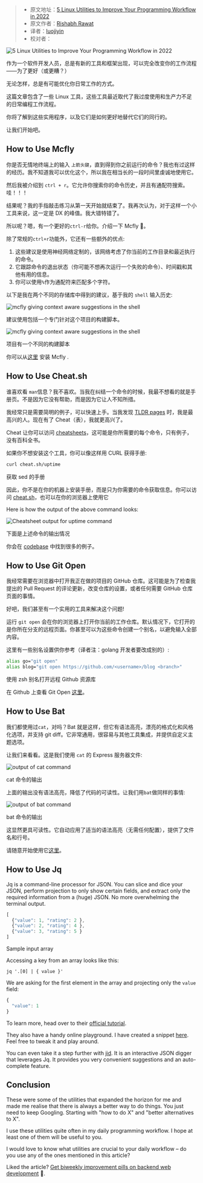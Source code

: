 > - 原文地址：[5 Linux Utilities to Improve Your Programming Workflow in 2022](https://www.freecodecamp.org/news/5-linux-utilities-for-better-programming-workflow/)
> - 原文作者：[Rishabh Rawat](https://www.freecodecamp.org/news/author/rishabh570/)
> - 译者：[luojiyin](https://github.com/luojiyin1987)
> - 校对者：

![5 Linux Utilities to Improve Your Programming Workflow in 2022](https://www.freecodecamp.org/news/content/images/size/w2000/2022/08/linux-shell-utilities-cover.jpeg)

作为一个软件开发人员，总是有新的工具和框架出现，可以完全改变你的工作流程——为了更好（或更糟？）

无论怎样，总是有可能优化你日常工作的方式。

这篇文章包含了一些 Linux 工具，这些工具最近取代了我过度使用和生产力不足的日常编程工作流程。

你将了解到这些实用程序，以及它们是如何更好地替代它们的同行的。

让我们开始吧。

## How to Use Mcfly

你是否无情地终端上的输入 `上箭头键`，直到得到你之前运行的命令？我也有过这样的经历。我不知道我可以优化这个，所以我在相当长的一段时间里虔诚地使用它。

然后我被介绍到 `ctrl + r`。它允许你搜索你的命令历史，并且有通配符搜索。哇！！！

结果呢？我的手指敲击练习从第一天开始就结束了。我再次认为，对于这样一个小工具来说，这一定是 DX 的峰值。我大错特错了。

所以呢？嗯，有一个更好的`ctrl-r`给你。介绍一下 Mcfly 🦋。

除了常规的`ctrl+r`功能外，它还有一些额外的优点:

1. 这些建议是使用神经网络定制的，该网络考虑了你当前的工作目录和最近执行的命令。
2. 它跟踪命令的退出状态（你可能不想再次运行一个失败的命令）、时间戳和其他有用的信息。
3. 你可以使用`%`作为通配符来匹配多个字符。

以下是我在两个不同的存储库中得到的建议，基于我的 `shell` 输入历史:

![mcfly giving context aware suggestions in the shell](https://www.freecodecamp.org/news/content/images/2022/08/mcfly-in-git-project.png)

建议使用包括一个专门针对这个项目的构建脚本。

![mcfly giving context aware suggestions in the shell](https://www.freecodecamp.org/news/content/images/2022/08/mcfly-in-different-git-project.png)

项目有一个不同的构建脚本

你可以从[这里](https://github.com/cantino/mcfly#installation) 安装 Mcfly .

## How to Use Cheat.sh

谁喜欢看 `man`信息？我不喜欢。当我在纠结一个命令的时候，我最不想看的就是手册页。不是因为它没有帮助，而是因为它让人不知所措。

我经常只是需要简明的例子，可以快速上手。当我发现 [TLDR pages](https://tldr.sh/) 时，我是最高兴的人。现在有了 Cheat（表），我就更高兴了。

Cheat 让你可以访问 [cheatsheets](https://github.com/cheat/cheatsheets/)，这可能是你所需要的每个命令，只有例子，没有百科全书。

如果你不想安装这个工具，你可以像这样用 CURL 获得手册:

```bash
curl cheat.sh/uptime
```

获取 sed 的手册

因此，你不是在你的机器上安装手册，而是只为你需要的命令获取信息。你可以访问 [cheat.sh](https://cheat.sh/)，也可以在你的浏览器上使用它

Here is how the output of the above command looks:

![Cheatsheet output for uptime command](https://www.freecodecamp.org/news/content/images/2022/08/Image-Pasted-at-2022-8-19-13-56.png)

下面是上述命令的输出情况

你会在 [codebase](https://github.com/cheat/cheat) 中找到很多的例子。

## How to Use Git Open

我经常需要在浏览器中打开我正在做的项目的 GitHub 仓库。这可能是为了检查我提出的 Pull Request 的评论更新，改变仓库的设置，或者任何需要 GitHub 仓库页面的事情。

好吧，我们甚至有一个实用的工具来解决这个问题!

运行 `git open` 会在你的浏览器上打开你当前的工作仓库。默认情况下，它打开的是你所在分支的远程页面。你甚至可以为这些命令创建一个别名，以避免输入全部内容。

这里有一些别名设置供你参考（译者注：golang 开发者要改成别的）:

```bash
alias go="git open"
alias blog="git open https://github.com/<username>/blog <branch>"
```

使用 zsh 别名打开远程 Github 资源库

在 Github 上查看 Git Open [这里](https://github.com/paulirish/git-open)。

## How to Use Bat

我们都使用过`cat`，对吗？Bat 就是这样，但它有语法高亮，漂亮的格式化和风格化选项，并支持 git diff。它非常通用，很容易与其他工具集成，并提供自定义主题选项。

让我们来看看。这是我们使用 `cat` 的 Express 服务器文件:

![output of cat command](https://www.freecodecamp.org/news/content/images/2022/08/Image-Pasted-at-2022-8-19-16-26.png)

cat 命令的输出

上面的输出没有语法高亮，降低了代码的可读性。让我们用`bat`做同样的事情:

![output of bat command](https://www.freecodecamp.org/news/content/images/2022/08/Image-Pasted-at-2022-8-19-16-27.png)

bat 命令的输出

这显然更具可读性。它自动应用了适当的语法高亮（无需任何配置），提供了文件名和行号。

请随意开始使用它[这里](https://github.com/sharkdp/bat)。

## How to Use Jq

Jq is a command-line processor for JSON. You can slice and dice your JSON, perform projection to only show certain fields, and extract only the required information from a (huge) JSON. No more overwhelming the terminal output.

```javascript
[
  {"value": 1, "rating": 2 },
  {"value": 2, "rating": 4 },
  {"value": 3, "rating": 5 }
]
```

Sample input array

Accessing a key from an array looks like this:

```
jq '.[0] | { value }'
```

We are asking for the first element in the array and projecting only the `value` field:

```javascript
{
  "value": 1
}
```

To learn more, head over to their [official tutorial](https://stedolan.github.io/jq/tutorial/).

They also have a handy online playground. I have created a snippet [here](https://jqplay.org/s/E2-xscbiHba). Feel free to tweak it and play around.

You can even take it a step further with [jid](https://github.com/simeji/jid). It is an interactive JSON digger that leverages Jq. It provides you very convenient suggestions and an auto-complete feature.

## Conclusion

These were some of the utilities that expanded the horizon for me and made me realise that there is always a better way to do things. You just need to keep Googling. Starting with "how to do X" and "better alternatives to X".

I use these utilities quite often in my daily programming workflow. I hope at least one of them will be useful to you.

I would love to know what utilities are crucial to your daily workflow – do you use any of the ones mentioned in this article?

Liked the article? [Get biweekly improvement pills on backend web development](https://rrawat.com/newsletter) 💌.
